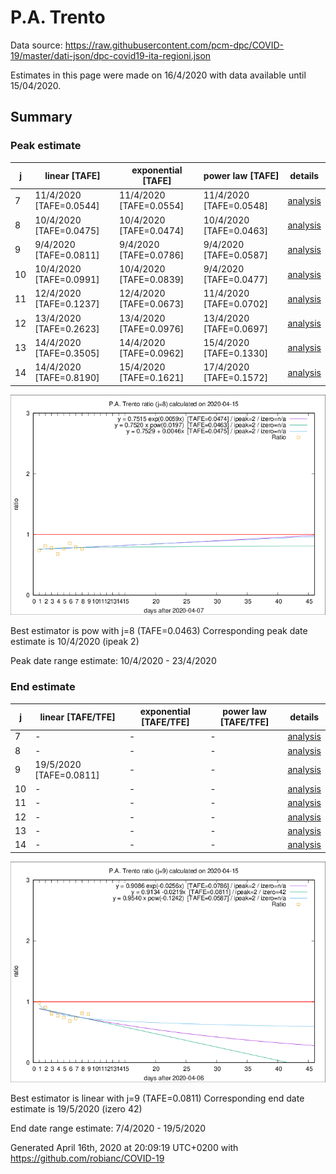 # P.A. Trento


Data source: https://raw.githubusercontent.com/pcm-dpc/COVID-19/master/dati-json/dpc-covid19-ita-regioni.json

Estimates in this page were made on 16/4/2020 with data available until 15/04/2020.


## Summary 

### Peak estimate 
|j|linear [TAFE]|exponential [TAFE]|power law [TAFE]|details|
|---|----|-----------|---------|-------|
|7|11/4/2020 [TAFE=0.0544]|11/4/2020 [TAFE=0.0554]|11/4/2020 [TAFE=0.0548]|[analysis](COVID-19_p.a._trento_j7_2020-04-15.md)|
|8|10/4/2020 [TAFE=0.0475]|10/4/2020 [TAFE=0.0474]|10/4/2020 [TAFE=0.0463]|[analysis](COVID-19_p.a._trento_j8_2020-04-15.md)|
|9|9/4/2020 [TAFE=0.0811]|9/4/2020 [TAFE=0.0786]|9/4/2020 [TAFE=0.0587]|[analysis](COVID-19_p.a._trento_j9_2020-04-15.md)|
|10|10/4/2020 [TAFE=0.0991]|10/4/2020 [TAFE=0.0839]|9/4/2020 [TAFE=0.0477]|[analysis](COVID-19_p.a._trento_j10_2020-04-15.md)|
|11|12/4/2020 [TAFE=0.1237]|12/4/2020 [TAFE=0.0673]|11/4/2020 [TAFE=0.0702]|[analysis](COVID-19_p.a._trento_j11_2020-04-15.md)|
|12|13/4/2020 [TAFE=0.2623]|13/4/2020 [TAFE=0.0976]|13/4/2020 [TAFE=0.0697]|[analysis](COVID-19_p.a._trento_j12_2020-04-15.md)|
|13|14/4/2020 [TAFE=0.3505]|14/4/2020 [TAFE=0.0962]|15/4/2020 [TAFE=0.1330]|[analysis](COVID-19_p.a._trento_j13_2020-04-15.md)|
|14|14/4/2020 [TAFE=0.8190]|15/4/2020 [TAFE=0.1621]|17/4/2020 [TAFE=0.1572]|[analysis](COVID-19_p.a._trento_j14_2020-04-15.md)|

![best peak estimate](COVID-19_p.a._trento_j8_2020-04-15.png)

Best estimator is pow with j=8 (TAFE=0.0463)
Corresponding peak date estimate is 10/4/2020 (ipeak 2)


Peak date range estimate: 10/4/2020 - 23/4/2020

### End estimate 
|j|linear [TAFE/TFE]|exponential [TAFE/TFE]|power law [TAFE/TFE]|details|
|---|----|-----------|---------|-------|
|7|-|-|-|[analysis](COVID-19_p.a._trento_j7_2020-04-15.md)|
|8|-|-|-|[analysis](COVID-19_p.a._trento_j8_2020-04-15.md)|
|9|19/5/2020 [TAFE=0.0811]|-|-|[analysis](COVID-19_p.a._trento_j9_2020-04-15.md)|
|10|-|-|-|[analysis](COVID-19_p.a._trento_j10_2020-04-15.md)|
|11|-|-|-|[analysis](COVID-19_p.a._trento_j11_2020-04-15.md)|
|12|-|-|-|[analysis](COVID-19_p.a._trento_j12_2020-04-15.md)|
|13|-|-|-|[analysis](COVID-19_p.a._trento_j13_2020-04-15.md)|
|14|-|-|-|[analysis](COVID-19_p.a._trento_j14_2020-04-15.md)|

![best zero estimate](COVID-19_p.a._trento_j9_2020-04-15.png)

Best estimator is linear with j=9 (TAFE=0.0811)
Corresponding end date estimate is 19/5/2020 (izero 42)


End date range estimate: 7/4/2020 - 19/5/2020

Generated April 16th, 2020 at 20:09:19 UTC+0200 with https://github.com/robianc/COVID-19
